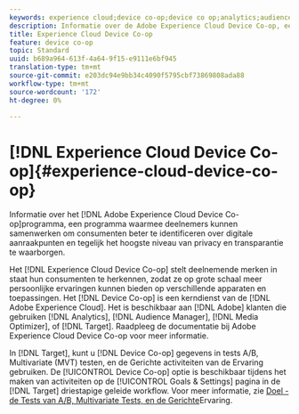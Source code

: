 ```yaml
---
keywords: experience cloud;device co-op;device co op;analytics;audience manager;aam;media optimizer;device graph
description: Informatie over de Adobe Experience Cloud Device Co-op, een programma waarmee deelnemers kunnen samenwerken om consumenten beter te identificeren over digitale aanraakpunten en tegelijk het hoogste niveau van privacy en transparantie te waarborgen.
title: Experience Cloud Device Co-op
feature: device co-op
topic: Standard
uuid: b689a964-613f-4a64-9f15-e9111e6bf945
translation-type: tm+mt
source-git-commit: e203dc94e9bb34c4090f5795cbf73869808ada88
workflow-type: tm+mt
source-wordcount: '172'
ht-degree: 0%

---
```



# [!DNL Experience Cloud Device Co-op]{#experience-cloud-device-co-op}

Informatie over het [!DNL Adobe Experience Cloud Device Co-op]programma, een programma waarmee deelnemers kunnen samenwerken om consumenten beter te identificeren over digitale aanraakpunten en tegelijk het hoogste niveau van privacy en transparantie te waarborgen.

Het [!DNL Experience Cloud Device Co-op] stelt deelnemende merken in staat hun consumenten te herkennen, zodat ze op grote schaal meer persoonlijke ervaringen kunnen bieden op verschillende apparaten en toepassingen. Het [!DNL Device Co-op] is een kerndienst van de [!DNL Adobe Experience Cloud]. Het is beschikbaar aan [!DNL Adobe] klanten die gebruiken [!DNL Analytics], [!DNL Audience Manager], [!DNL Media Optimizer], of [!DNL Target]. Raadpleeg de documentatie bij [](https://docs.adobe.com/content/help/en/device-co-op/using/home.html)Adobe Experience Cloud Device Co-op voor meer informatie.

In [!DNL Target], kunt u [!DNL Device Co-op] gegevens in tests A/B, Multivariate (MVT) testen, en de Gerichte activiteiten van de Ervaring gebruiken. De [!UICONTROL Device Co-op] optie is beschikbaar tijdens het maken van activiteiten op de [!UICONTROL Goals & Settings] pagina in de [!DNL Target] driestapige geleide workflow. Voor meer informatie, zie [Doel - de Tests van A/B, Multivariate Tests, en de Gerichte](https://docs.adobe.com/content/help/en/device-co-op/using/data/target.html)Ervaring.
